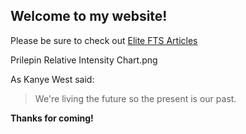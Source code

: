 ## Welcome to my website!
Please be sure to check out [Elite FTS Articles](https://www.elitefts.com/)

Prilepin Relative Intensity Chart.png

As Kanye West said:

> We're living the future so
> the present is our past.

**Thanks for coming!** 
